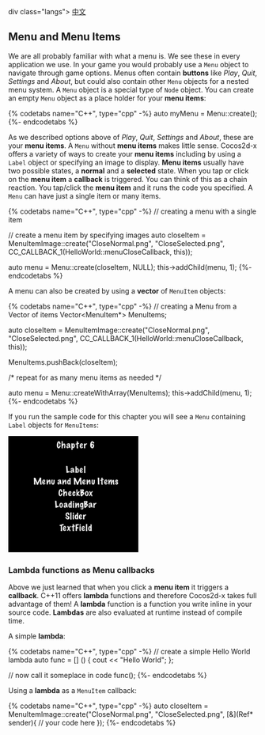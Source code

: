 div class="langs">
  <a href="#" class="btn" onclick="toggleLanguage()">中文</a>
</div>

## Menu and Menu Items
We are all probably familiar with what a menu is. We see these in every application
we use. In your game you would probably use a `Menu` object to navigate through
game options. Menus often contain __buttons__ like _Play_, _Quit_, _Settings_ and
_About_, but could also contain other `Menu` objects for a nested menu system.
A `Menu` object is a special type of `Node` object. You can create an  empty
`Menu` object as a place holder for your __menu items__:

{% codetabs name="C++", type="cpp" -%}
auto myMenu = Menu::create();
{%- endcodetabs %}

As we described options above of _Play_, _Quit_, _Settings_ and
_About_, these are your __menu items__. A `Menu` without __menu items__ makes little
sense.  Cocos2d-x offers a variety of ways to create your __menu items__ including
by using a `Label` object or specifying an image to display. __Menu items__ usually
have two possible states, a __normal__ and a __selected__ state. When you tap or click
on the __menu item__ a __callback__ is triggered. You can think of this as a chain
reaction. You tap/click the __menu item__ and it runs the code you specified. A
`Menu` can have just a single item or many items.

{% codetabs name="C++", type="cpp" -%}
// creating a menu with a single item

// create a menu item by specifying images
auto closeItem = MenuItemImage::create("CloseNormal.png", "CloseSelected.png",
CC_CALLBACK_1(HelloWorld::menuCloseCallback, this));

auto menu = Menu::create(closeItem, NULL);
this->addChild(menu, 1);
{%- endcodetabs %}

A menu can also be created by using a __vector__ of `MenuItem` objects:

{% codetabs name="C++", type="cpp" -%}
// creating a Menu from a Vector of items
Vector<MenuItem*> MenuItems;

auto closeItem = MenuItemImage::create("CloseNormal.png", "CloseSelected.png",
CC_CALLBACK_1(HelloWorld::menuCloseCallback, this));

MenuItems.pushBack(closeItem);

/* repeat for as many menu items as needed */

auto menu = Menu::createWithArray(MenuItems);
this->addChild(menu, 1);
{%- endcodetabs %}

If you run the sample code for this chapter you will see a `Menu` containing
`Label` objects for `MenuItems`:

![](ui_components-img/menu.png "")

### Lambda functions as Menu callbacks
Above we just learned that when you click a __menu item__ it triggers a __callback__.
C++11 offers __lambda__ functions and therefore Cocos2d-x takes full advantage of
them! A __lambda__ function is a function you write inline in your source code.
__Lambdas__ are also evaluated at runtime instead of compile time.

A simple __lambda__:

{% codetabs name="C++", type="cpp" -%}
// create a simple Hello World lambda
auto func = [] () { cout << "Hello World"; };

// now call it someplace in code
func();
{%- endcodetabs %}

Using a __lambda__ as a `MenuItem` callback:

{% codetabs name="C++", type="cpp" -%}
auto closeItem = MenuItemImage::create("CloseNormal.png", "CloseSelected.png",
[&](Ref* sender){
	// your code here
});
{%- endcodetabs %}
